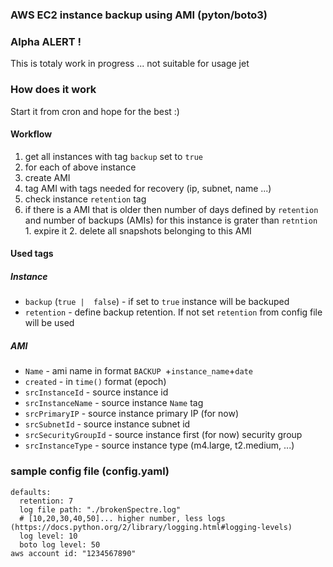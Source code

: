 ### AWS EC2 instance backup using AMI (pyton/boto3)

### Alpha ALERT !
This is totaly work in progress ... not suitable for usage jet

### How does it work

Start it from cron and hope for the best :)

#### Workflow
1. get all instances with tag `backup` set to `true`
2. for each of above instance
  1. create AMI
  2. tag AMI with tags needed for recovery (ip, subnet, name ...)
  3. check instance `retention` tag
  4. if there is a AMI that is older then number of days defined by `retention` and number of backups (AMIs) for this instance is grater than `retntion`
    1. expire it
    2. delete all snapshots belonging to this AMI

#### Used tags
##### Instance
* `backup` (`true |  false`) - if set to `true` instance will be backuped
* `retention` - define backup retention. If not set `retention` from config file will be used

##### AMI
* `Name` - ami name in format `BACKUP `+`instance_name`+`date`
* `created` - in `time()` format (epoch)
* `srcInstanceId` - source instance id
* `srcInstanceName` - source instance `Name` tag
* `srcPrimaryIP` - source instance primary IP (for now)
* `srcSubnetId` - source instance subnet id
* `srcSecurityGroupId` - source instance first (for now) security group
* `srcInstanceType` - source instance type (m4.large, t2.medium, ...)


### sample config file (config.yaml)

```
defaults:
  retention: 7
  log file path: "./brokenSpectre.log"
  # [10,20,30,40,50]... higher number, less logs (https://docs.python.org/2/library/logging.html#logging-levels)
  log level: 10
  boto log level: 50
aws account id: "1234567890"
```